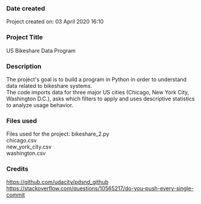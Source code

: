 ### Date created
Project created on: 03 April 2020 16:10

### Project Title
US Bikeshare Data Program

### Description
The project's goal is to build a program in Python in order to understand data related to bikeshare systems.  
The code imports data for three major US cities (Chicago, New York City, Washington D.C.), asks which filters to apply
and uses descriptive statistics to analyze usage behavior.  

### Files used
Files used for the project:
bikeshare_2.py  
chicago.csv  
new_york_city.csv  
washington.csv  

### Credits
https://github.com/udacity/pdsnd_github  
https://stackoverflow.com/questions/10565217/do-you-push-every-single-commit
